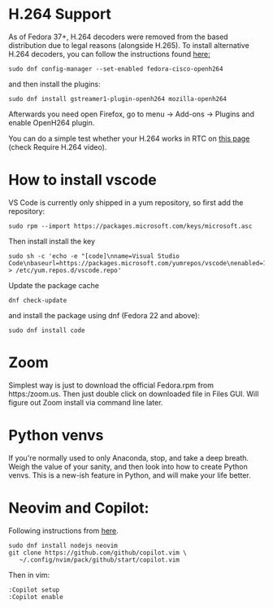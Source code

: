 # H.264 Support

As of Fedora 37+, H.264 decoders were removed from the based distribution due to legal reasons (alongside H.265). To install alternative H.264 decoders, you can follow the instructions found [here:](https://fedoraproject.org/wiki/OpenH264)

```
sudo dnf config-manager --set-enabled fedora-cisco-openh264
```

and then install the plugins:

```
sudo dnf install gstreamer1-plugin-openh264 mozilla-openh264
```

Afterwards you need open Firefox, go to menu -> Add-ons -> Plugins and enable OpenH264 plugin.

You can do a simple test whether your H.264 works in RTC on [this page](https://mozilla.github.io/webrtc-landing/pc_test.html) (check Require H.264 video). 



# How to install vscode
VS Code is currently only shipped in a yum repository, so first add the repository:

```
sudo rpm --import https://packages.microsoft.com/keys/microsoft.asc
```

Then install install the key

```
sudo sh -c 'echo -e "[code]\nname=Visual Studio Code\nbaseurl=https://packages.microsoft.com/yumrepos/vscode\nenabled=1\ngpgcheck=1\ngpgkey=https://packages.microsoft.com/keys/microsoft.asc" > /etc/yum.repos.d/vscode.repo'
```

Update the package cache

```
dnf check-update
```

and install the package using dnf (Fedora 22 and above):

```
sudo dnf install code
```


# Zoom
Simplest way is just to download the official Fedora.rpm from https:/zoom.us. Then just double click on downloaded file in Files GUI. Will figure out Zoom install via command line later.


# Python venvs

If you're normally used to only Anaconda, stop, and take a deep breath. Weigh the value of your sanity, and then look into how to create Python venvs. This is a new-ish feature in Python, and will make your life better.



# Neovim and Copilot:

Following instructions from [here](https://docs.github.com/en/copilot/getting-started-with-github-copilot/getting-started-with-github-copilot-in-neovim).

```
sudo dnf install nodejs neovim
git clone https://github.com/github/copilot.vim \
   ~/.config/nvim/pack/github/start/copilot.vim
```

Then in vim:

```
:Copilot setup
:Copilot enable
```
